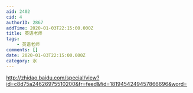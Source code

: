 ```yaml
---
aid: 2402
cid: 4
authorID: 2867
addTime: 2020-01-03T22:15:00.000Z
title: 英语老师
tags:
    - 英语老师
comments: []
date: 2020-01-03T22:15:00.000Z
category: 水
---
```


http://zhidao.baidu.com/special/view?id=c8d75a24626975510200&fr=feed&fid=1819454249457866696&word=
